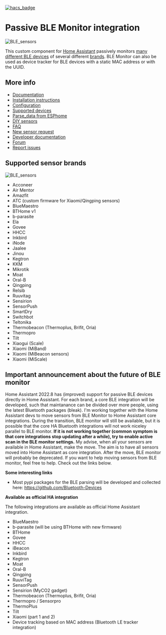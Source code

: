 
[![hacs_badge](https://img.shields.io/badge/HACS-Default-green.svg)](https://github.com/custom-components/hacs)

# Passive BLE Monitor integration

![BLE_sensors](https://raw.githubusercontent.com/custom-components/ble_monitor/master/pictures/sensors.jpg)

This custom component for [Home Assistant](https://www.home-assistant.io) passively monitors [many different BLE devices](https://custom-components.github.io/ble_monitor/devices) of several different [brands](https://custom-components.github.io/ble_monitor/by_brand). BLE Monitor can also be used as device tracker for BLE devices with a static MAC address or with the UUID.


## More info

- [Documentation](https://custom-components.github.io/ble_monitor/#introduction)
- [Installation instructions](https://custom-components.github.io/ble_monitor/Installation)
- [Configuration](https://custom-components.github.io/ble_monitor/configuration_params)
- [Supported devices](https://custom-components.github.io/ble_monitor/devices)
- [Parse_data from ESPhome](https://custom-components.github.io/ble_monitor/parse_data)
- [DIY sensors](https://custom-components.github.io/ble_monitor/bthome)
- [FAQ](https://custom-components.github.io/ble_monitor/faq)
- [New sensor request](https://custom-components.github.io/ble_monitor/sensor_request)
- [Developer documentation](https://custom-components.github.io/ble_monitor/developer_docs)
- [Forum](https://community.home-assistant.io/t/passive-ble-monitor-integration/)
- [Report issues](https://github.com/custom-components/ble_monitor/issues)

## Supported sensor brands

![BLE_sensors](https://raw.githubusercontent.com/custom-components/ble_monitor/master/pictures/sensors_2.png)

- Acconeer
- Air Mentor
- Amazfit
- ATC (custom firmware for Xiaomi/Qingping sensors)
- BlueMaestro
- BTHome v1
- b-parasite
- Ela
- Govee
- HHCC
- Inkbird
- iNode
- Jaalee
- Jinou
- Kegtron
- KKM
- Mikrotik
- Moat
- Oral-B
- Qingping
- Relsib
- Ruuvitag
- Sensirion
- SensorPush
- SmartDry
- Switchbot
- Teltonika
- Thermobeacon (Thermoplus, Brifit, Oria)
- Thermopro
- Tilt
- Xiaogui (Scale)
- Xiaomi (MiBand)
- Xiaomi (MiBeacon sensors)
- Xiaomi (MiScale)


## Important announcement about the future of BLE monitor

Home Assistant 2022.8 has (improved) support for passive BLE devices directly in Home Assistant. For each brand, a core BLE integration will be developed, such that maintanance can be divided over more people, using the latest Bluetooth packages (bleak). I'm working together with the Home Assistant devs to move sensors from BLE Monitor to Home Assistant core integrations. During the transition, BLE monitor will still be available, but it is possible that the core HA Bluetooth integrations will not work niceley parallel to BLE monitor. **If it is not working together (common symptom is that core integrations stop updating after a while), try to enable active scan in the BLE monitor settings.** My advise, when all your sensors are available in Home Assistant, make the move. The aim is to have all sensors moved into Home Assistant as core integration. After the move, BLE monitor will probably be deprecated. If you want to help moving sensors from BLE monitor, feel free to help. Check out the links below.

**Some interesting links**

- Most pypi packages for the BLE parsing will be developed and collected here: https://github.com/Bluetooth-Devices

**Available as official HA integration**

The following integrations are available as official Home Assistant integration.
- BlueMaestro
- b-parasite (will be using BTHome with new firmware)
- BTHome
- Govee
- HHCC
- iBeacon
- Inkbird
- Kegtron
- Moat
- Oral-B
- Qingping
- RuuviTag
- SensorPush
- Sensirion (MyCO2 gadget)
- Thermobeacon (Thermoplus, Brifit, Oria)
- Thermopro / Sensorpro
- ThermoPlus
- Tilt
- Xiaomi (part 1 and 2)
- Device tracking based on MAC address (Bluetooth LE tracker integration)